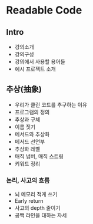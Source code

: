 # Readable Code

## Intro

- 강의소개
- 강의구성
- 강의에서 사용할 용어들
- 예시 프로젝트 소개

## 추상(抽象)

- 우리가 클린 코드를 추구하는 이유
- 프로그램의 정의
- 추상과 구체
- 이름 짓기
- 메서드와 추상화
- 메서드 선언부
- 추상화 레벨
- 매직 넘버, 매직 스트링
- 키워드 정리

### 논리, 사고의 흐름

- 뇌 메모리 적게 쓰기
- Early return
- 사고의 depth 줄이기
- 공백 라인을 대하는 자세